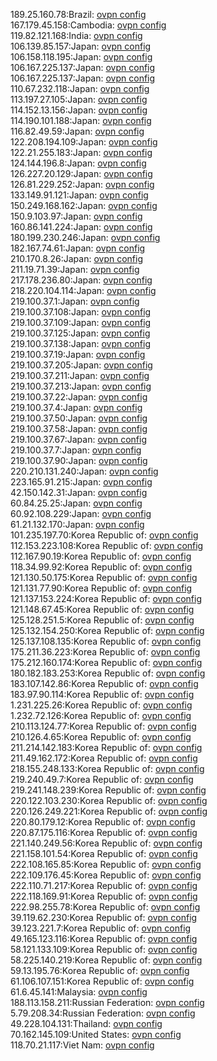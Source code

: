 189.25.160.78:Brazil: [ovpn config](vpn/189_25_160_78.ovpn)  
167.179.45.158:Cambodia: [ovpn config](vpn/167_179_45_158.ovpn)  
119.82.121.168:India: [ovpn config](vpn/119_82_121_168.ovpn)  
106.139.85.157:Japan: [ovpn config](vpn/106_139_85_157.ovpn)  
106.158.118.195:Japan: [ovpn config](vpn/106_158_118_195.ovpn)  
106.167.225.137:Japan: [ovpn config](vpn/106_167_225_137.ovpn)  
106.167.225.137:Japan: [ovpn config](vpn/106_167_225_137.ovpn)  
110.67.232.118:Japan: [ovpn config](vpn/110_67_232_118.ovpn)  
113.197.27.105:Japan: [ovpn config](vpn/113_197_27_105.ovpn)  
114.152.13.156:Japan: [ovpn config](vpn/114_152_13_156.ovpn)  
114.190.101.188:Japan: [ovpn config](vpn/114_190_101_188.ovpn)  
116.82.49.59:Japan: [ovpn config](vpn/116_82_49_59.ovpn)  
122.208.194.109:Japan: [ovpn config](vpn/122_208_194_109.ovpn)  
122.21.255.183:Japan: [ovpn config](vpn/122_21_255_183.ovpn)  
124.144.196.8:Japan: [ovpn config](vpn/124_144_196_8.ovpn)  
126.227.20.129:Japan: [ovpn config](vpn/126_227_20_129.ovpn)  
126.81.229.252:Japan: [ovpn config](vpn/126_81_229_252.ovpn)  
133.149.91.121:Japan: [ovpn config](vpn/133_149_91_121.ovpn)  
150.249.168.162:Japan: [ovpn config](vpn/150_249_168_162.ovpn)  
150.9.103.97:Japan: [ovpn config](vpn/150_9_103_97.ovpn)  
160.86.141.224:Japan: [ovpn config](vpn/160_86_141_224.ovpn)  
180.199.230.246:Japan: [ovpn config](vpn/180_199_230_246.ovpn)  
182.167.74.61:Japan: [ovpn config](vpn/182_167_74_61.ovpn)  
210.170.8.26:Japan: [ovpn config](vpn/210_170_8_26.ovpn)  
211.19.71.39:Japan: [ovpn config](vpn/211_19_71_39.ovpn)  
217.178.236.80:Japan: [ovpn config](vpn/217_178_236_80.ovpn)  
218.220.104.114:Japan: [ovpn config](vpn/218_220_104_114.ovpn)  
219.100.37.1:Japan: [ovpn config](vpn/219_100_37_1.ovpn)  
219.100.37.108:Japan: [ovpn config](vpn/219_100_37_108.ovpn)  
219.100.37.109:Japan: [ovpn config](vpn/219_100_37_109.ovpn)  
219.100.37.125:Japan: [ovpn config](vpn/219_100_37_125.ovpn)  
219.100.37.138:Japan: [ovpn config](vpn/219_100_37_138.ovpn)  
219.100.37.19:Japan: [ovpn config](vpn/219_100_37_19.ovpn)  
219.100.37.205:Japan: [ovpn config](vpn/219_100_37_205.ovpn)  
219.100.37.211:Japan: [ovpn config](vpn/219_100_37_211.ovpn)  
219.100.37.213:Japan: [ovpn config](vpn/219_100_37_213.ovpn)  
219.100.37.22:Japan: [ovpn config](vpn/219_100_37_22.ovpn)  
219.100.37.4:Japan: [ovpn config](vpn/219_100_37_4.ovpn)  
219.100.37.50:Japan: [ovpn config](vpn/219_100_37_50.ovpn)  
219.100.37.58:Japan: [ovpn config](vpn/219_100_37_58.ovpn)  
219.100.37.67:Japan: [ovpn config](vpn/219_100_37_67.ovpn)  
219.100.37.7:Japan: [ovpn config](vpn/219_100_37_7.ovpn)  
219.100.37.90:Japan: [ovpn config](vpn/219_100_37_90.ovpn)  
220.210.131.240:Japan: [ovpn config](vpn/220_210_131_240.ovpn)  
223.165.91.215:Japan: [ovpn config](vpn/223_165_91_215.ovpn)  
42.150.142.31:Japan: [ovpn config](vpn/42_150_142_31.ovpn)  
60.84.25.25:Japan: [ovpn config](vpn/60_84_25_25.ovpn)  
60.92.108.229:Japan: [ovpn config](vpn/60_92_108_229.ovpn)  
61.21.132.170:Japan: [ovpn config](vpn/61_21_132_170.ovpn)  
101.235.197.70:Korea Republic of: [ovpn config](vpn/101_235_197_70.ovpn)  
112.153.223.108:Korea Republic of: [ovpn config](vpn/112_153_223_108.ovpn)  
112.167.90.19:Korea Republic of: [ovpn config](vpn/112_167_90_19.ovpn)  
118.34.99.92:Korea Republic of: [ovpn config](vpn/118_34_99_92.ovpn)  
121.130.50.175:Korea Republic of: [ovpn config](vpn/121_130_50_175.ovpn)  
121.131.77.90:Korea Republic of: [ovpn config](vpn/121_131_77_90.ovpn)  
121.137.153.224:Korea Republic of: [ovpn config](vpn/121_137_153_224.ovpn)  
121.148.67.45:Korea Republic of: [ovpn config](vpn/121_148_67_45.ovpn)  
125.128.251.5:Korea Republic of: [ovpn config](vpn/125_128_251_5.ovpn)  
125.132.154.250:Korea Republic of: [ovpn config](vpn/125_132_154_250.ovpn)  
125.137.108.135:Korea Republic of: [ovpn config](vpn/125_137_108_135.ovpn)  
175.211.36.223:Korea Republic of: [ovpn config](vpn/175_211_36_223.ovpn)  
175.212.160.174:Korea Republic of: [ovpn config](vpn/175_212_160_174.ovpn)  
180.182.183.253:Korea Republic of: [ovpn config](vpn/180_182_183_253.ovpn)  
183.107.142.86:Korea Republic of: [ovpn config](vpn/183_107_142_86.ovpn)  
183.97.90.114:Korea Republic of: [ovpn config](vpn/183_97_90_114.ovpn)  
1.231.225.26:Korea Republic of: [ovpn config](vpn/1_231_225_26.ovpn)  
1.232.72.126:Korea Republic of: [ovpn config](vpn/1_232_72_126.ovpn)  
210.113.124.77:Korea Republic of: [ovpn config](vpn/210_113_124_77.ovpn)  
210.126.4.65:Korea Republic of: [ovpn config](vpn/210_126_4_65.ovpn)  
211.214.142.183:Korea Republic of: [ovpn config](vpn/211_214_142_183.ovpn)  
211.49.162.172:Korea Republic of: [ovpn config](vpn/211_49_162_172.ovpn)  
218.155.248.133:Korea Republic of: [ovpn config](vpn/218_155_248_133.ovpn)  
219.240.49.7:Korea Republic of: [ovpn config](vpn/219_240_49_7.ovpn)  
219.241.148.239:Korea Republic of: [ovpn config](vpn/219_241_148_239.ovpn)  
220.122.103.230:Korea Republic of: [ovpn config](vpn/220_122_103_230.ovpn)  
220.126.249.221:Korea Republic of: [ovpn config](vpn/220_126_249_221.ovpn)  
220.80.179.12:Korea Republic of: [ovpn config](vpn/220_80_179_12.ovpn)  
220.87.175.116:Korea Republic of: [ovpn config](vpn/220_87_175_116.ovpn)  
221.140.249.56:Korea Republic of: [ovpn config](vpn/221_140_249_56.ovpn)  
221.158.101.54:Korea Republic of: [ovpn config](vpn/221_158_101_54.ovpn)  
222.108.165.85:Korea Republic of: [ovpn config](vpn/222_108_165_85.ovpn)  
222.109.176.45:Korea Republic of: [ovpn config](vpn/222_109_176_45.ovpn)  
222.110.71.217:Korea Republic of: [ovpn config](vpn/222_110_71_217.ovpn)  
222.118.169.91:Korea Republic of: [ovpn config](vpn/222_118_169_91.ovpn)  
222.98.255.78:Korea Republic of: [ovpn config](vpn/222_98_255_78.ovpn)  
39.119.62.230:Korea Republic of: [ovpn config](vpn/39_119_62_230.ovpn)  
39.123.221.7:Korea Republic of: [ovpn config](vpn/39_123_221_7.ovpn)  
49.165.123.116:Korea Republic of: [ovpn config](vpn/49_165_123_116.ovpn)  
58.121.133.109:Korea Republic of: [ovpn config](vpn/58_121_133_109.ovpn)  
58.225.140.219:Korea Republic of: [ovpn config](vpn/58_225_140_219.ovpn)  
59.13.195.76:Korea Republic of: [ovpn config](vpn/59_13_195_76.ovpn)  
61.106.107.151:Korea Republic of: [ovpn config](vpn/61_106_107_151.ovpn)  
61.6.45.141:Malaysia: [ovpn config](vpn/61_6_45_141.ovpn)  
188.113.158.211:Russian Federation: [ovpn config](vpn/188_113_158_211.ovpn)  
5.79.208.34:Russian Federation: [ovpn config](vpn/5_79_208_34.ovpn)  
49.228.104.131:Thailand: [ovpn config](vpn/49_228_104_131.ovpn)  
70.162.145.109:United States: [ovpn config](vpn/70_162_145_109.ovpn)  
118.70.21.117:Viet Nam: [ovpn config](vpn/118_70_21_117.ovpn)  
